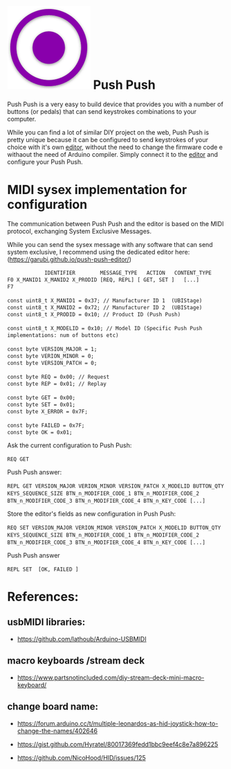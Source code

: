 # ![Push Push Logo](push-push-logo.png) Push Push

Push Push is a very easy to build device that provides you with a number of buttons (or pedals) that can send keystrokes combinations to your computer.

While you can find a lot of similar DIY project on the web, Push Push is pretty unique because it can be configured to send keystrokes of your choice with it's own [editor](https://garubi.github.io/push-push-editor/), without the need to change the firmware code e withaout the need of Arduino compiler.
Simply connect it to the [editor](https://garubi.github.io/push-push-editor/) and configure your Push Push.



# MIDI sysex implementation for configuration

The communication between Push Push and the editor is based on the MIDI protocol, exchanging System Exclusive Messages.

While you can send the sysex message with any software that can send system exclusive, I recommend using the dedicated editor here: (https://garubi.github.io/push-push-editor/)

```
            IDENTIFIER        MESSAGE_TYPE   ACTION   CONTENT_TYPE       
F0 X_MANID1 X_MANID2 X_PRODID [REQ, REPL] [ GET, SET ]   [...]           F7

const uint8_t X_MANID1 = 0x37; // Manufacturer ID 1  (UBIStage)
const uint8_t X_MANID2 = 0x72; // Manufacturer ID 2  (UBIStage)
const uint8_t X_PRODID = 0x10; // Product ID (Push Push)

const uint8_t X_MODELID = 0x10; // Model ID (Specific Push Push implementations: num of buttons etc)

const byte VERSION_MAJOR = 1;
const byte VERION_MINOR = 0;
const byte VERSION_PATCH = 0;

const byte REQ = 0x00; // Request
const byte REP = 0x01; // Replay

const byte GET = 0x00; 
const byte SET = 0x01;
const byte X_ERROR = 0x7F;

const byte FAILED = 0x7F;
const byte OK = 0x01;
```


Ask the current configuration to Push Push:

`REQ GET `

Push Push answer:

`REPL GET VERSION_MAJOR VERION_MINOR VERSION_PATCH X_MODELID BUTTON_QTY KEYS_SEQUENCE_SIZE BTN_n_MODIFIER_CODE_1 BTN_n_MODIFIER_CODE_2 BTN_n_MODIFIER_CODE_3 BTN_n_MODIFIER_CODE_4 BTN_n_KEY_CODE [...]`

Store the editor's fields as new configuration in Push Push:

`REQ SET VERSION_MAJOR VERION_MINOR VERSION_PATCH X_MODELID BUTTON_QTY KEYS_SEQUENCE_SIZE BTN_n_MODIFIER_CODE_1 BTN_n_MODIFIER_CODE_2 BTN_n_MODIFIER_CODE_3 BTN_n_MODIFIER_CODE_4 BTN_n_KEY_CODE [...]`

Push Push answer

`REPL SET  [OK, FAILED ]`

# References:

## usbMIDI libraries:

- https://github.com/lathoub/Arduino-USBMIDI


## macro keyboards /stream deck

- https://www.partsnotincluded.com/diy-stream-deck-mini-macro-keyboard/

## change board name:

 - https://forum.arduino.cc/t/multiple-leonardos-as-hid-joystick-how-to-change-the-names/402646

 - https://gist.github.com/Hyratel/80017369fedd1bbc9eef4c8e7a896225

 - https://github.com/NicoHood/HID/issues/125
 
